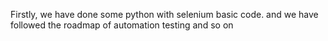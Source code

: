Firstly, we have done some python with selenium basic code.
and  we have followed the roadmap of automation testing  and so on
